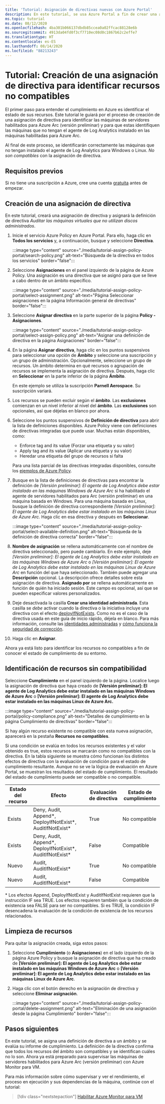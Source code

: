 ```yaml
---
title: 'Tutorial: Asignación de directivas nuevas con Azure Portal'
description: En este tutorial, se usa Azure Portal a fin de crear una asignación de Azure Policy para identificar recursos no compatibles.
ms.topic: tutorial
ms.date: 08/12/2020
ms.openlocfilehash: 4ba301b066137dbdb85ccea0a02ffcac88128e6b
ms.sourcegitcommit: 4913da04fd0f3cf7710ec08d0c1867b62c2effe7
ms.translationtype: HT
ms.contentlocale: es-ES
ms.lasthandoff: 08/14/2020
ms.locfileid: "88213243"
---
```

# <a name="tutorial-create-a-policy-assignment-to-identify-non-compliant-resources"></a>Tutorial: Creación de una asignación de directiva para identificar recursos no compatibles

El primer paso para entender el cumplimiento en Azure es identificar el estado de sus recursos.
Este tutorial le guiará por el proceso de creación de una asignación de directiva para identificar las máquinas de servidores habilitados para Azure Arc (versión preliminar) y para que estas identifiquen las máquinas que no tengan el agente de Log Analytics instalado en las máquinas habilitadas para Azure Arc.

Al final de este proceso, se identificarán correctamente las máquinas que no tengan instalado el agente de Log Analytics para Windows o Linux. _No son compatibles_ con la asignación de directiva.

## <a name="prerequisites"></a>Requisitos previos

Si no tiene una suscripción a Azure, cree una cuenta [gratuita](https://azure.microsoft.com/free/) antes de empezar.

## <a name="create-a-policy-assignment"></a>Creación de una asignación de directiva

En este tutorial, creará una asignación de directiva y asignará la definición de directiva _Auditar las máquinas virtuales que no utilizan discos administrados_.

1. Inicie el servicio Azure Policy en Azure Portal. Para ello, haga clic en **Todos los servicios** y, a continuación, busque y seleccione **Directiva**.

   :::image type="content" source="./media/tutorial-assign-policy-portal/search-policy.png" alt-text="Búsqueda de la directiva en todos los servicios" border="false":::

1. Seleccione **Asignaciones** en el panel izquierdo de la página de Azure Policy. Una asignación es una directiva que se asignó para que se lleve a cabo dentro de un ámbito específico.

   :::image type="content" source="./media/tutorial-assign-policy-portal/select-assignment.png" alt-text="Página Seleccionar asignaciones en la página Información general de directivas" border="false":::

1. Seleccione **Asignar directiva** en la parte superior de la página **Policy - Asignaciones**.

   :::image type="content" source="./media/tutorial-assign-policy-portal/select-assign-policy.png" alt-text="Asignar una definición de directiva en la página Asignaciones" border="false":::

1. En la página **Asignar directiva**, haga clic en los puntos suspensivos para seleccionar una opción de **Ámbito** y seleccione una suscripción y un grupo de administración. Opcionalmente, seleccione un grupo de recursos. Un ámbito determina en qué recursos o agrupación de recursos se implementa la asignación de directiva. Después, haga clic en **Seleccionar** en la parte inferior de la página **Ámbito**.

   En este ejemplo se utiliza la suscripción **Parnell Aerospace**. Su suscripción variará.

1. Los recursos se pueden excluir según el **ámbito**. Las **exclusiones** comienzan en un nivel inferior al nivel del **ámbito**. Las **exclusiones** son opcionales, así que déjelas en blanco por ahora.

1. Seleccione los puntos suspensivos de **Definición de directiva** para abrir la lista de definiciones disponibles. Azure Policy viene con definiciones de directivas integradas que puede usar. Muchas están disponibles, como:

   - Enforce tag and its value (Forzar una etiqueta y su valor)
   - Apply tag and its value (Aplicar una etiqueta y su valor)
   - Heredar una etiqueta del grupo de recursos si falta

   Para una lista parcial de las directivas integradas disponibles, consulte los [ejemplos de Azure Policy](../../../governance/policy/samples/index.md).

1. Busque en la lista de definiciones de directivas para encontrar la definición de _\[Versión preliminar]: El agente de Log Analytics debe estar instalado en las máquinas Windows de Azure Arc_ si ha habilitado el agente de servidores habilitados para Arc (versión preliminar) en una máquina basada en Windows. Para una máquina basada en Linux, busque la definición de directiva correspondiente _\[Versión preliminar]: El agente de Log Analytics debe estar instalado en las máquinas Linux de Azure Arc._ Haga clic en esa directiva y después en **Seleccionar**.

   :::image type="content" source="./media/tutorial-assign-policy-portal/select-available-definition.png" alt-text="Búsqueda de la definición de directiva correcta" border="false":::

1. **Nombre de asignación** se rellena automáticamente con el nombre de directiva seleccionado, pero puede cambiarlo. En este ejemplo, deje _\[Versión preliminar]: El agente de Log Analytics debe estar instalado en las máquinas Windows de Azure Arc_ o _\[Versión preliminar]: El agente de Log Analytics debe estar instalado en las máquinas Linux de Azure Arc_ en función del que haya seleccionado. También puede agregar una **Descripción** opcional. La descripción ofrece detalles sobre esta asignación de directiva.
   **Asignado por** se rellena automáticamente en función de quién ha iniciado sesión. Este campo es opcional, así que se pueden especificar valores personalizados.

1. Deje desactivada la casilla **Crear una identidad administrada**. Esta casilla se _debe_ activar cuando la directiva o la iniciativa incluye una directiva con el efecto [deployIfNotExists](../../../governance/policy/concepts/effects.md#deployifnotexists). Como no es el caso de la directiva usada en este guía de inicio rápido, déjela en blanco. Para más información, consulte las [identidades administradas](../../../active-directory/managed-identities-azure-resources/overview.md) y [cómo funciona la seguridad de corrección](../../../governance/policy/how-to/remediate-resources.md#how-remediation-security-works).

1. Haga clic en **Asignar**.

Ahora ya está listo para identificar los recursos no compatibles a fin de conocer el estado de cumplimiento de su entorno.

## <a name="identify-non-compliant-resources"></a>Identificación de recursos sin compatibilidad

Seleccione **Cumplimiento** en el panel izquierdo de la página. Localice luego la asignación de directiva que haya creado de **\[Versión preliminar]: El agente de Log Analytics debe estar instalado en las máquinas Windows de Azure Arc** o **\[Versión preliminar]: El agente de Log Analytics debe estar instalado en las máquinas Linux de Azure Arc.**

:::image type="content" source="./media/tutorial-assign-policy-portal/policy-compliance.png" alt-text="Detalles de cumplimiento en la página Cumplimiento de directivas" border="false":::

Si hay algún recurso existente no compatible con esta nueva asignación, aparecerá en la pestaña **Recursos no compatibles**.

Si una condición se evalúa en todos los recursos existentes y el valor obtenido es true, estos recursos se marcarán como no compatibles con la directiva. En la tabla siguiente se muestra cómo funcionan los distintos efectos de directiva con la evaluación de condición para el estado de cumplimiento resultante. Aunque no se ve la lógica de evaluación en Azure Portal, se muestran los resultados del estado de cumplimiento. El resultado del estado de cumplimiento puede ser compatible o no compatible.

| **Estado del recurso** | **Efecto** | **Evaluación de directiva** | **Estado de cumplimiento** |
| --- | --- | --- | --- |
| Exists | Deny, Audit, Append\*, DeployIfNotExist\*, AuditIfNotExist\* | True | No compatible |
| Exists | Deny, Audit, Append\*, DeployIfNotExist\*, AuditIfNotExist\* | False | Compatible |
| Nuevo | Audit, AuditIfNotExist\* | True | No compatible |
| Nuevo | Audit, AuditIfNotExist\* | False | Compatible |

\* Los efectos Append, DeployIfNotExist y AuditIfNotExist requieren que la instrucción IF sea TRUE.
Los efectos requieren también que la condición de existencia sea FALSE para ser no compatibles. Si es TRUE, la condición IF desencadena la evaluación de la condición de existencia de los recursos relacionados.

## <a name="clean-up-resources"></a>Limpieza de recursos

Para quitar la asignación creada, siga estos pasos:

1. Seleccione **Cumplimiento** (o **Asignaciones**) en el lado izquierdo de la página Azure Policy y busque la asignación de directiva que ha creado de **\[Versión preliminar]: El agente de Log Analytics debe estar instalado en las máquinas Windows de Azure Arc** o **\[Versión preliminar]: El agente de Log Analytics debe estar instalado en las máquinas Linux de Azure Arc**.

1. Haga clic con el botón derecho en la asignación de directiva y seleccione **Eliminar asignación**.

   :::image type="content" source="./media/tutorial-assign-policy-portal/delete-assignment.png" alt-text="Eliminación de una asignación desde la página Cumplimiento" border="false":::

## <a name="next-steps"></a>Pasos siguientes

En este tutorial, se asigna una definición de directiva a un ámbito y se evalúa su informe de cumplimiento.
La definición de la directiva confirma que todos los recursos del ámbito son compatibles y se identifican cuáles no lo son. Ahora ya está preparado para supervisar las máquinas de servidores habilitados para Azure Arc (versión preliminar) con Azure Monitor para VM.

Para más información sobre cómo supervisar y ver el rendimiento, el proceso en ejecución y sus dependencias de la máquina, continúe con el tutorial:

> [!div class="nextstepaction"]
> [Habilitar Azure Monitor para VM](tutorial-enable-vm-insights.md)